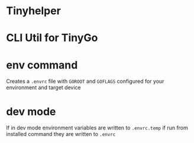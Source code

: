 # Tinyhelper

# CLI Util for TinyGo

# env command

Creates a `.envrc` file with `GOROOT` and `GOFLAGS` configured for your environment and target device

# dev mode

If in dev mode environment variables are written to `.envrc.temp` if run from installed command they
are written to `.envrc`
